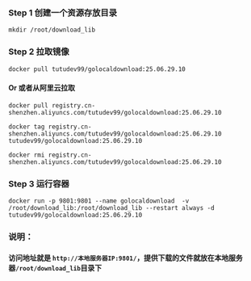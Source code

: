 ### Step 1 创建一个资源存放目录
  `mkdir /root/download_lib`
### Step 2 拉取镜像
  `docker pull tutudev99/golocaldownload:25.06.29.10`
#### Or 或者从阿里云拉取
  `docker pull registry.cn-shenzhen.aliyuncs.com/tutudev99/golocaldownload:25.06.29.10`  

  `docker tag registry.cn-shenzhen.aliyuncs.com/tutudev99/golocaldownload:25.06.29.10 tutudev99/golocaldownload:25.06.29.10`  

  `docker rmi registry.cn-shenzhen.aliyuncs.com/tutudev99/golocaldownload:25.06.29.10`
### Step 3 运行容器
  `docker run
    -p 9801:9801
    --name golocaldownload 
    -v /root/download_lib:/root/download_lib
    --restart always
    -d tutudev99/golocaldownload:25.06.29.10
  `
### 说明：
#### 访问地址就是 `http://本地服务器IP:9801/`，提供下载的文件就放在本地服务器`/root/download_lib`目录下